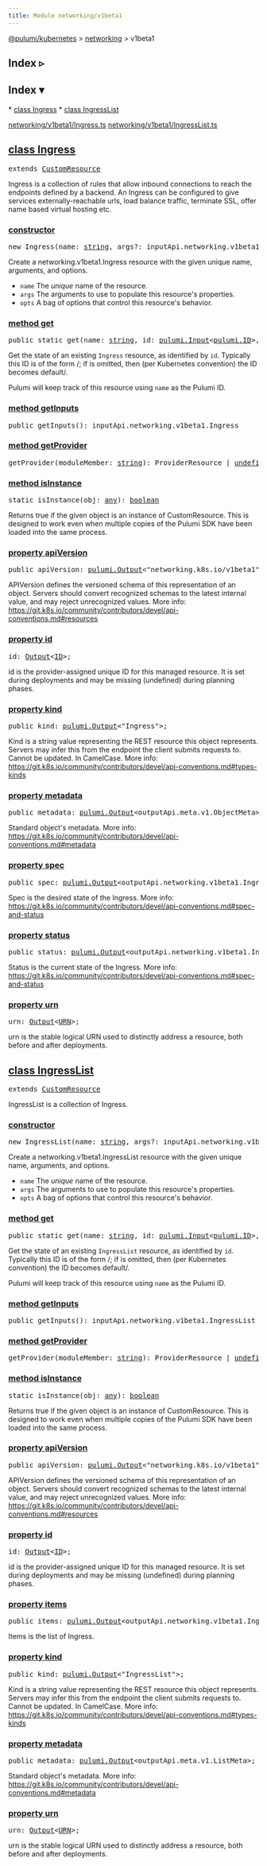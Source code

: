 ```yaml
---
title: Module networking/v1beta1
---
```


<!-- WARNING: this page was generated by a tool. Do not edit it by hand. -->
<!-- To change it, please see https://github.com/pulumi/docs/tree/master/tools/tscdocgen. -->

<a href="../../index.html">@pulumi/kubernetes</a> &gt; <a href="../index.html">networking</a> &gt; v1beta1

<div class="toggleVisible" markdown="1">
<div class="collapsed" markdown="1">
<h2 class="pdoc-module-header toggleButton" title="Click to show Index">Index ▹</h2>
</div>
<div class="expanded" markdown="1">
<h2 class="pdoc-module-header toggleButton" title="Click to hide Index">Index ▾</h2>
<div class="pdoc-module-contents" markdown="1">
* <a href="#Ingress">class Ingress</a>
* <a href="#IngressList">class IngressList</a>

<a href="https://github.com/pulumi/pulumi-kubernetes/blob/master/sdk/nodejs/networking/v1beta1/Ingress.ts">networking/v1beta1/Ingress.ts</a> <a href="https://github.com/pulumi/pulumi-kubernetes/blob/master/sdk/nodejs/networking/v1beta1/IngressList.ts">networking/v1beta1/IngressList.ts</a> 
</div>
</div>
</div>


<h2 class="pdoc-module-header" id="Ingress">
<a class="pdoc-member-name" href="https://github.com/pulumi/pulumi-kubernetes/blob/master/sdk/nodejs/networking/v1beta1/Ingress.ts#L13">class <b>Ingress</b></a>
</h2>
<div class="pdoc-module-contents" markdown="1">
<pre class="highlight"><span class='kd'>extends</span> <a href='https://pulumi.io/reference/pkg/nodejs/@pulumi/pulumi/#CustomResource'>CustomResource</a></pre>

Ingress is a collection of rules that allow inbound connections to reach the endpoints
defined by a backend. An Ingress can be configured to give services externally-reachable
urls, load balance traffic, terminate SSL, offer name based virtual hosting etc.

<h3 class="pdoc-member-header" id="Ingress-constructor">
<a class="pdoc-child-name" href="https://github.com/pulumi/pulumi-kubernetes/blob/master/sdk/nodejs/networking/v1beta1/Ingress.ts#L65"> <b>constructor</b></a>
</h3>
<div class="pdoc-member-contents" markdown="1">

<pre class="highlight"><span class='kd'></span><span class='kd'>new</span> Ingress(name: <span class='kd'><a href='https://developer.mozilla.org/en-US/docs/Web/JavaScript/Reference/Global_Objects/String'>string</a></span>, args?: inputApi.networking.v1beta1.Ingress, opts?: <a href='https://pulumi.io/reference/pkg/nodejs/@pulumi/pulumi/#CustomResourceOptions'>pulumi.CustomResourceOptions</a>)</pre>


Create a networking.v1beta1.Ingress resource with the given unique name, arguments, and options.

* `name` The _unique_ name of the resource.
* `args` The arguments to use to populate this resource&#39;s properties.
* `opts` A bag of options that control this resource&#39;s behavior.

</div>
<h3 class="pdoc-member-header" id="Ingress-get">
<a class="pdoc-child-name" href="https://github.com/pulumi/pulumi-kubernetes/blob/master/sdk/nodejs/networking/v1beta1/Ingress.ts#L60">method <b>get</b></a>
</h3>
<div class="pdoc-member-contents" markdown="1">

<pre class="highlight"><span class='kd'>public static </span>get(name: <span class='kd'><a href='https://developer.mozilla.org/en-US/docs/Web/JavaScript/Reference/Global_Objects/String'>string</a></span>, id: <a href='https://pulumi.io/reference/pkg/nodejs/@pulumi/pulumi/#Input'>pulumi.Input</a>&lt;<a href='https://pulumi.io/reference/pkg/nodejs/@pulumi/pulumi/#ID'>pulumi.ID</a>&gt;, opts?: <a href='https://pulumi.io/reference/pkg/nodejs/@pulumi/pulumi/#CustomResourceOptions'>pulumi.CustomResourceOptions</a>): <a href='#Ingress'>Ingress</a></pre>


Get the state of an existing `Ingress` resource, as identified by `id`.
Typically this ID  is of the form <namespace>/<name>; if <namespace> is omitted, then (per
Kubernetes convention) the ID becomes default/<name>.

Pulumi will keep track of this resource using `name` as the Pulumi ID.

</div>
<h3 class="pdoc-member-header" id="Ingress-getInputs">
<a class="pdoc-child-name" href="https://github.com/pulumi/pulumi-kubernetes/blob/master/sdk/nodejs/networking/v1beta1/Ingress.ts#L64">method <b>getInputs</b></a>
</h3>
<div class="pdoc-member-contents" markdown="1">

<pre class="highlight"><span class='kd'>public </span>getInputs(): inputApi.networking.v1beta1.Ingress</pre>

</div>
<h3 class="pdoc-member-header" id="Ingress-getProvider">
<a class="pdoc-child-name" href="https://github.com/pulumi/pulumi-kubernetes/blob/master/sdk/nodejs/node_modules/@pulumi/pulumi/resource.d.ts#L14">method <b>getProvider</b></a>
</h3>
<div class="pdoc-member-contents" markdown="1">

<pre class="highlight"><span class='kd'></span>getProvider(moduleMember: <span class='kd'><a href='https://developer.mozilla.org/en-US/docs/Web/JavaScript/Reference/Global_Objects/String'>string</a></span>): ProviderResource | <span class='kd'><a href='https://developer.mozilla.org/en-US/docs/Web/JavaScript/Reference/Global_Objects/undefined'>undefined</a></span></pre>

</div>
<h3 class="pdoc-member-header" id="Ingress-isInstance">
<a class="pdoc-child-name" href="https://github.com/pulumi/pulumi-kubernetes/blob/master/sdk/nodejs/node_modules/@pulumi/pulumi/resource.d.ts#L91">method <b>isInstance</b></a>
</h3>
<div class="pdoc-member-contents" markdown="1">

<pre class="highlight"><span class='kd'>static </span>isInstance(obj: <span class='kd'><a href='https://www.typescriptlang.org/docs/handbook/basic-types.html#any'>any</a></span>): <span class='kd'><a href='https://developer.mozilla.org/en-US/docs/Web/JavaScript/Reference/Global_Objects/Boolean'>boolean</a></span></pre>


Returns true if the given object is an instance of CustomResource.  This is designed to work even when
multiple copies of the Pulumi SDK have been loaded into the same process.

</div>
<h3 class="pdoc-member-header" id="Ingress-apiVersion">
<a class="pdoc-child-name" href="https://github.com/pulumi/pulumi-kubernetes/blob/master/sdk/nodejs/networking/v1beta1/Ingress.ts#L20">property <b>apiVersion</b></a>
</h3>
<div class="pdoc-member-contents" markdown="1">
<pre class="highlight"><span class='kd'>public </span>apiVersion: <a href='https://pulumi.io/reference/pkg/nodejs/@pulumi/pulumi/#Output'>pulumi.Output</a>&lt;<span class='s2'>"networking.k8s.io/v1beta1"</span>&gt;;</pre>

APIVersion defines the versioned schema of this representation of an object. Servers should
convert recognized schemas to the latest internal value, and may reject unrecognized
values. More info:
https://git.k8s.io/community/contributors/devel/api-conventions.md#resources

</div>
<h3 class="pdoc-member-header" id="Ingress-id">
<a class="pdoc-child-name" href="https://github.com/pulumi/pulumi-kubernetes/blob/master/sdk/nodejs/node_modules/@pulumi/pulumi/resource.d.ts#L86">property <b>id</b></a>
</h3>
<div class="pdoc-member-contents" markdown="1">
<pre class="highlight"><span class='kd'></span>id: <a href='https://pulumi.io/reference/pkg/nodejs/@pulumi/pulumi/#Output'>Output</a>&lt;<a href='https://pulumi.io/reference/pkg/nodejs/@pulumi/pulumi/#ID'>ID</a>&gt;;</pre>

id is the provider-assigned unique ID for this managed resource.  It is set during
deployments and may be missing (undefined) during planning phases.

</div>
<h3 class="pdoc-member-header" id="Ingress-kind">
<a class="pdoc-child-name" href="https://github.com/pulumi/pulumi-kubernetes/blob/master/sdk/nodejs/networking/v1beta1/Ingress.ts#L28">property <b>kind</b></a>
</h3>
<div class="pdoc-member-contents" markdown="1">
<pre class="highlight"><span class='kd'>public </span>kind: <a href='https://pulumi.io/reference/pkg/nodejs/@pulumi/pulumi/#Output'>pulumi.Output</a>&lt;<span class='s2'>"Ingress"</span>&gt;;</pre>

Kind is a string value representing the REST resource this object represents. Servers may
infer this from the endpoint the client submits requests to. Cannot be updated. In
CamelCase. More info:
https://git.k8s.io/community/contributors/devel/api-conventions.md#types-kinds

</div>
<h3 class="pdoc-member-header" id="Ingress-metadata">
<a class="pdoc-child-name" href="https://github.com/pulumi/pulumi-kubernetes/blob/master/sdk/nodejs/networking/v1beta1/Ingress.ts#L34">property <b>metadata</b></a>
</h3>
<div class="pdoc-member-contents" markdown="1">
<pre class="highlight"><span class='kd'>public </span>metadata: <a href='https://pulumi.io/reference/pkg/nodejs/@pulumi/pulumi/#Output'>pulumi.Output</a>&lt;outputApi.meta.v1.ObjectMeta&gt;;</pre>

Standard object's metadata. More info:
https://git.k8s.io/community/contributors/devel/api-conventions.md#metadata

</div>
<h3 class="pdoc-member-header" id="Ingress-spec">
<a class="pdoc-child-name" href="https://github.com/pulumi/pulumi-kubernetes/blob/master/sdk/nodejs/networking/v1beta1/Ingress.ts#L40">property <b>spec</b></a>
</h3>
<div class="pdoc-member-contents" markdown="1">
<pre class="highlight"><span class='kd'>public </span>spec: <a href='https://pulumi.io/reference/pkg/nodejs/@pulumi/pulumi/#Output'>pulumi.Output</a>&lt;outputApi.networking.v1beta1.IngressSpec&gt;;</pre>

Spec is the desired state of the Ingress. More info:
https://git.k8s.io/community/contributors/devel/api-conventions.md#spec-and-status

</div>
<h3 class="pdoc-member-header" id="Ingress-status">
<a class="pdoc-child-name" href="https://github.com/pulumi/pulumi-kubernetes/blob/master/sdk/nodejs/networking/v1beta1/Ingress.ts#L46">property <b>status</b></a>
</h3>
<div class="pdoc-member-contents" markdown="1">
<pre class="highlight"><span class='kd'>public </span>status: <a href='https://pulumi.io/reference/pkg/nodejs/@pulumi/pulumi/#Output'>pulumi.Output</a>&lt;outputApi.networking.v1beta1.IngressStatus&gt;;</pre>

Status is the current state of the Ingress. More info:
https://git.k8s.io/community/contributors/devel/api-conventions.md#spec-and-status

</div>
<h3 class="pdoc-member-header" id="Ingress-urn">
<a class="pdoc-child-name" href="https://github.com/pulumi/pulumi-kubernetes/blob/master/sdk/nodejs/node_modules/@pulumi/pulumi/resource.d.ts#L12">property <b>urn</b></a>
</h3>
<div class="pdoc-member-contents" markdown="1">
<pre class="highlight"><span class='kd'></span>urn: <a href='https://pulumi.io/reference/pkg/nodejs/@pulumi/pulumi/#Output'>Output</a>&lt;<a href='https://pulumi.io/reference/pkg/nodejs/@pulumi/pulumi/#URN'>URN</a>&gt;;</pre>

urn is the stable logical URN used to distinctly address a resource, both before and after
deployments.

</div>
</div>
<h2 class="pdoc-module-header" id="IngressList">
<a class="pdoc-member-name" href="https://github.com/pulumi/pulumi-kubernetes/blob/master/sdk/nodejs/networking/v1beta1/IngressList.ts#L11">class <b>IngressList</b></a>
</h2>
<div class="pdoc-module-contents" markdown="1">
<pre class="highlight"><span class='kd'>extends</span> <a href='https://pulumi.io/reference/pkg/nodejs/@pulumi/pulumi/#CustomResource'>CustomResource</a></pre>

IngressList is a collection of Ingress.

<h3 class="pdoc-member-header" id="IngressList-constructor">
<a class="pdoc-child-name" href="https://github.com/pulumi/pulumi-kubernetes/blob/master/sdk/nodejs/networking/v1beta1/IngressList.ts#L56"> <b>constructor</b></a>
</h3>
<div class="pdoc-member-contents" markdown="1">

<pre class="highlight"><span class='kd'></span><span class='kd'>new</span> IngressList(name: <span class='kd'><a href='https://developer.mozilla.org/en-US/docs/Web/JavaScript/Reference/Global_Objects/String'>string</a></span>, args?: inputApi.networking.v1beta1.IngressList, opts?: <a href='https://pulumi.io/reference/pkg/nodejs/@pulumi/pulumi/#CustomResourceOptions'>pulumi.CustomResourceOptions</a>)</pre>


Create a networking.v1beta1.IngressList resource with the given unique name, arguments, and options.

* `name` The _unique_ name of the resource.
* `args` The arguments to use to populate this resource&#39;s properties.
* `opts` A bag of options that control this resource&#39;s behavior.

</div>
<h3 class="pdoc-member-header" id="IngressList-get">
<a class="pdoc-child-name" href="https://github.com/pulumi/pulumi-kubernetes/blob/master/sdk/nodejs/networking/v1beta1/IngressList.ts#L51">method <b>get</b></a>
</h3>
<div class="pdoc-member-contents" markdown="1">

<pre class="highlight"><span class='kd'>public static </span>get(name: <span class='kd'><a href='https://developer.mozilla.org/en-US/docs/Web/JavaScript/Reference/Global_Objects/String'>string</a></span>, id: <a href='https://pulumi.io/reference/pkg/nodejs/@pulumi/pulumi/#Input'>pulumi.Input</a>&lt;<a href='https://pulumi.io/reference/pkg/nodejs/@pulumi/pulumi/#ID'>pulumi.ID</a>&gt;, opts?: <a href='https://pulumi.io/reference/pkg/nodejs/@pulumi/pulumi/#CustomResourceOptions'>pulumi.CustomResourceOptions</a>): <a href='#IngressList'>IngressList</a></pre>


Get the state of an existing `IngressList` resource, as identified by `id`.
Typically this ID  is of the form <namespace>/<name>; if <namespace> is omitted, then (per
Kubernetes convention) the ID becomes default/<name>.

Pulumi will keep track of this resource using `name` as the Pulumi ID.

</div>
<h3 class="pdoc-member-header" id="IngressList-getInputs">
<a class="pdoc-child-name" href="https://github.com/pulumi/pulumi-kubernetes/blob/master/sdk/nodejs/networking/v1beta1/IngressList.ts#L55">method <b>getInputs</b></a>
</h3>
<div class="pdoc-member-contents" markdown="1">

<pre class="highlight"><span class='kd'>public </span>getInputs(): inputApi.networking.v1beta1.IngressList</pre>

</div>
<h3 class="pdoc-member-header" id="IngressList-getProvider">
<a class="pdoc-child-name" href="https://github.com/pulumi/pulumi-kubernetes/blob/master/sdk/nodejs/node_modules/@pulumi/pulumi/resource.d.ts#L14">method <b>getProvider</b></a>
</h3>
<div class="pdoc-member-contents" markdown="1">

<pre class="highlight"><span class='kd'></span>getProvider(moduleMember: <span class='kd'><a href='https://developer.mozilla.org/en-US/docs/Web/JavaScript/Reference/Global_Objects/String'>string</a></span>): ProviderResource | <span class='kd'><a href='https://developer.mozilla.org/en-US/docs/Web/JavaScript/Reference/Global_Objects/undefined'>undefined</a></span></pre>

</div>
<h3 class="pdoc-member-header" id="IngressList-isInstance">
<a class="pdoc-child-name" href="https://github.com/pulumi/pulumi-kubernetes/blob/master/sdk/nodejs/node_modules/@pulumi/pulumi/resource.d.ts#L91">method <b>isInstance</b></a>
</h3>
<div class="pdoc-member-contents" markdown="1">

<pre class="highlight"><span class='kd'>static </span>isInstance(obj: <span class='kd'><a href='https://www.typescriptlang.org/docs/handbook/basic-types.html#any'>any</a></span>): <span class='kd'><a href='https://developer.mozilla.org/en-US/docs/Web/JavaScript/Reference/Global_Objects/Boolean'>boolean</a></span></pre>


Returns true if the given object is an instance of CustomResource.  This is designed to work even when
multiple copies of the Pulumi SDK have been loaded into the same process.

</div>
<h3 class="pdoc-member-header" id="IngressList-apiVersion">
<a class="pdoc-child-name" href="https://github.com/pulumi/pulumi-kubernetes/blob/master/sdk/nodejs/networking/v1beta1/IngressList.ts#L18">property <b>apiVersion</b></a>
</h3>
<div class="pdoc-member-contents" markdown="1">
<pre class="highlight"><span class='kd'>public </span>apiVersion: <a href='https://pulumi.io/reference/pkg/nodejs/@pulumi/pulumi/#Output'>pulumi.Output</a>&lt;<span class='s2'>"networking.k8s.io/v1beta1"</span>&gt;;</pre>

APIVersion defines the versioned schema of this representation of an object. Servers should
convert recognized schemas to the latest internal value, and may reject unrecognized
values. More info:
https://git.k8s.io/community/contributors/devel/api-conventions.md#resources

</div>
<h3 class="pdoc-member-header" id="IngressList-id">
<a class="pdoc-child-name" href="https://github.com/pulumi/pulumi-kubernetes/blob/master/sdk/nodejs/node_modules/@pulumi/pulumi/resource.d.ts#L86">property <b>id</b></a>
</h3>
<div class="pdoc-member-contents" markdown="1">
<pre class="highlight"><span class='kd'></span>id: <a href='https://pulumi.io/reference/pkg/nodejs/@pulumi/pulumi/#Output'>Output</a>&lt;<a href='https://pulumi.io/reference/pkg/nodejs/@pulumi/pulumi/#ID'>ID</a>&gt;;</pre>

id is the provider-assigned unique ID for this managed resource.  It is set during
deployments and may be missing (undefined) during planning phases.

</div>
<h3 class="pdoc-member-header" id="IngressList-items">
<a class="pdoc-child-name" href="https://github.com/pulumi/pulumi-kubernetes/blob/master/sdk/nodejs/networking/v1beta1/IngressList.ts#L23">property <b>items</b></a>
</h3>
<div class="pdoc-member-contents" markdown="1">
<pre class="highlight"><span class='kd'>public </span>items: <a href='https://pulumi.io/reference/pkg/nodejs/@pulumi/pulumi/#Output'>pulumi.Output</a>&lt;outputApi.networking.v1beta1.Ingress[]&gt;;</pre>

Items is the list of Ingress.

</div>
<h3 class="pdoc-member-header" id="IngressList-kind">
<a class="pdoc-child-name" href="https://github.com/pulumi/pulumi-kubernetes/blob/master/sdk/nodejs/networking/v1beta1/IngressList.ts#L31">property <b>kind</b></a>
</h3>
<div class="pdoc-member-contents" markdown="1">
<pre class="highlight"><span class='kd'>public </span>kind: <a href='https://pulumi.io/reference/pkg/nodejs/@pulumi/pulumi/#Output'>pulumi.Output</a>&lt;<span class='s2'>"IngressList"</span>&gt;;</pre>

Kind is a string value representing the REST resource this object represents. Servers may
infer this from the endpoint the client submits requests to. Cannot be updated. In
CamelCase. More info:
https://git.k8s.io/community/contributors/devel/api-conventions.md#types-kinds

</div>
<h3 class="pdoc-member-header" id="IngressList-metadata">
<a class="pdoc-child-name" href="https://github.com/pulumi/pulumi-kubernetes/blob/master/sdk/nodejs/networking/v1beta1/IngressList.ts#L37">property <b>metadata</b></a>
</h3>
<div class="pdoc-member-contents" markdown="1">
<pre class="highlight"><span class='kd'>public </span>metadata: <a href='https://pulumi.io/reference/pkg/nodejs/@pulumi/pulumi/#Output'>pulumi.Output</a>&lt;outputApi.meta.v1.ListMeta&gt;;</pre>

Standard object's metadata. More info:
https://git.k8s.io/community/contributors/devel/api-conventions.md#metadata

</div>
<h3 class="pdoc-member-header" id="IngressList-urn">
<a class="pdoc-child-name" href="https://github.com/pulumi/pulumi-kubernetes/blob/master/sdk/nodejs/node_modules/@pulumi/pulumi/resource.d.ts#L12">property <b>urn</b></a>
</h3>
<div class="pdoc-member-contents" markdown="1">
<pre class="highlight"><span class='kd'></span>urn: <a href='https://pulumi.io/reference/pkg/nodejs/@pulumi/pulumi/#Output'>Output</a>&lt;<a href='https://pulumi.io/reference/pkg/nodejs/@pulumi/pulumi/#URN'>URN</a>&gt;;</pre>

urn is the stable logical URN used to distinctly address a resource, both before and after
deployments.

</div>
</div>
